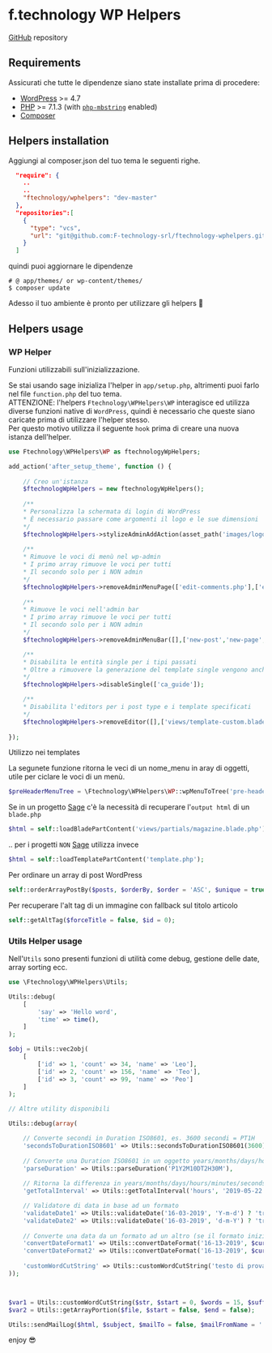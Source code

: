 # f.technology WP Helpers
[GitHub](https://github.com/F-technology-srl/ftechnology-wphelpers.git) repository

## Requirements

Assicurati che tutte le dipendenze siano state installate prima di procedere:

* [WordPress](https://wordpress.org/) >= 4.7
* [PHP](https://secure.php.net/manual/en/install.php) >= 7.1.3 (with [`php-mbstring`](https://secure.php.net/manual/en/book.mbstring.php) enabled)
* [Composer](https://getcomposer.org/download/)

## Helpers installation

Aggiungi al composer.json del tuo tema le seguenti righe.

```json
  "require": {
    ..
    ..
    "ftechnology/wphelpers": "dev-master"
  },
  "repositories":[
    {
      "type": "vcs",
      "url": "git@github.com:F-technology-srl/ftechnology-wphelpers.git"
    }
  ]
```

quindi puoi aggiornare le dipendenze 

```shell
# @ app/themes/ or wp-content/themes/
$ composer update
```

Adesso il tuo ambiente è pronto per utilizzare gli helpers :punch:

## Helpers usage

### WP Helper
Funzioni utilizzabili sull'inizializzazione.  

Se stai usando sage inizializa l'helper in `app/setup.php`, altrimenti puoi farlo nel file `function.php` del tuo tema.  
ATTENZIONE: l'helpers `Ftechnology\WPHelpers\WP` interagisce ed utilizza diverse funzioni native di `WordPress`, quindi è necessario che queste siano caricate prima di utilizzare l'helper stesso.  
Per questo motivo utilizza il seguente `hook` prima di creare una nuova istanza dell'helper.

```php
use Ftechnology\WPHelpers\WP as ftechnologyWpHelpers;

add_action('after_setup_theme', function () {
    
    // Creo un'istanza
    $ftechnologWpHelpers = new ftechnologyWpHelpers();
    
    /**
    * Personalizza la schermata di login di WordPress
    * È necessario passare come argomenti il logo e le sue dimensioni
    */
    $ftechnologWpHelpers->stylizeAdminAddAction(asset_path('images/logo.png'),320,34);
    
    /**
    * Rimuove le voci di menù nel wp-admin
    * I primo array rimuove le voci per tutti
    * Il secondo solo per i NON admin
    */
    $ftechnologWpHelpers->removeAdminMenuPage(['edit-comments.php'],['edit.php?post_type=acf-field-group','users.php','themes.php','plugins.php','tools.php','options-general.php','upload.php']);
    
    /**
    * Rimuove le voci nell'admin bar
    * I primo array rimuove le voci per tutti
    * Il secondo solo per i NON admin
    */
    $ftechnologWpHelpers->removeAdminMenuBar([],['new-post','new-page','new-media','comments','wpseo-menu']);

    /**
    * Disabilita le entità single per i tipi passati
    * Oltre a rimuovere la generazione del template single vengono anche rimosse le voci di anteprima del wp-admin
    */
    $ftechnologWpHelpers->disableSingle(['ca_guide']);

    /**
    * Disabilita l'editors per i post type e i template specificati
    */
    $ftechnologWpHelpers->removeEditor([],['views/template-custom.blade.php'],[2]);
   
});
```

Utilizzo nei templates  

La segunete funzione ritorna le veci di un nome_menu in aray di oggetti, utile per ciclare le voci di un menù.
```php
$preHeaderMenuTree = \Ftechnology\WPHelpers\WP::wpMenuToTree('pre-header-menu');
```

Se in un progetto [Sage](https://roots.io/sage/) c'è la necessità di recuperare l'`output html` di un `blade.php`
```php
$html = self::loadBladePartContent('views/partials/magazine.blade.php');
```
.. per i progetti `NON` [Sage](https://roots.io/sage/) utilizza invece 
```php
$html = self::loadTemplatePartContent('template.php');
```

Per ordinare un array di post WordPress 
```php
self::orderArrayPostBy($posts, $orderBy, $order = 'ASC', $unique = true);
```

Per recuperare l'alt tag di un immagine con fallback sul titolo articolo 
```php
self::getAltTag($forceTitle = false, $id = 0);
```

### Utils Helper usage
Nell'`Utils` sono presenti funzioni di utilità come debug, gestione delle date, array sorting ecc.

```php
use \Ftechnology\WPHelpers\Utils;

Utils::debug(
    [
        'say' => 'Hello word',
        'time' => time(),
    ]
);

$obj = Utils::vec2obj(
    [
        ['id' => 1, 'count' => 34, 'name' => 'Leo'],
        ['id' => 2, 'count' => 156, 'name' => 'Teo'],
        ['id' => 3, 'count' => 99, 'name' => 'Peo']
    ]
);

// Altre utility disponibili

Utils::debug(array(

    // Converte secondi in Duration ISO8601, es. 3600 secondi = PT1H
    'secondsToDurationISO8601' => Utils::secondsToDurationISO8601(3600),
    
    // Converte una Duration ISO8601 in un oggetto years/months/days/hours/minutes
    'parseDuration' => Utils::parseDuration('P1Y2M10DT2H30M'),
    
    // Ritorna la differenza in years/months/days/hours/minutes/seconds/milliseconds tra un intervallo di date 
    'getTotalInterval' => Utils::getTotalInterval('hours', '2019-05-22 22:00', '2019-05-22 10:35'),

    // Validatore di data in base ad un formato
    'validateDate1' => Utils::validateDate('16-03-2019', 'Y-m-d') ? 'true' : 'false',
    'validateDate2' => Utils::validateDate('16-03-2019', 'd-m-Y') ? 'true' : 'false',
    
    // Converte una data da un formato ad un altro (se il formato iniziale non corrisponde alla data passata ritorna FALSE)
    'convertDateFormat1' => Utils::convertDateFormat('16-13-2019', $currentFormat = 'd-m-Y', $newFormat = 'Y-m-d'),
    'convertDateFormat2' => Utils::convertDateFormat('16-13-2019', $currentFormat = 'd/m/Y', $newFormat = 'Y-m-d'),
    
    'customWordCutString' => Utils::customWordCutString('testo di prova', $start = 0, $words = 15, $suffix = '...')
));



$var1 = Utils::customWordCutString($str, $start = 0, $words = 15, $suffix = '...');
$var2 = Utils::getArrayPortion($file, $start = false, $end = false);

Utils::sendMailLog($html, $subject, $mailTo = false, $mailFromName = '', $mailFrom = '');

```

enjoy :sunglasses:
